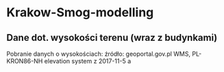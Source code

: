 # Krakow-Smog-modelling
## Dane dot. wysokości terenu (wraz z budynkami)
Pobranie danych o wysokościach:
źródło: geoportal.gov.pl WMS, PL-KRON86-NH elevation system z 2017-11-5
a
